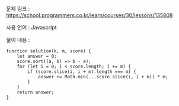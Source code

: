 문제 링크 : https://school.programmers.co.kr/learn/courses/30/lessons/135808

사용 언어 : Javascript

풀이 내용 :

```
function solution(k, m, score) {
    let answer = 0;
    score.sort((a, b) => b - a);
    for (let i = 0; i < score.length; i += m) {
        if (score.slice(i, i + m).length === m) {
            answer += Math.min(...score.slice(i, i + m)) * m;
        }
    }
    return answer;
}
```